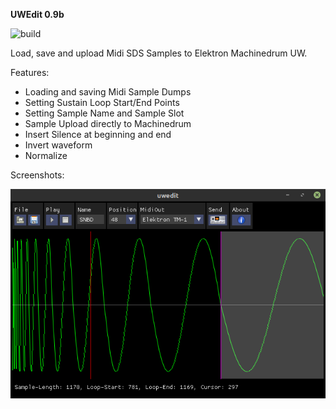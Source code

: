<b>UWEdit 0.9b</b>

![build](https://github.com/eh2k/uwedit/workflows/build/badge.svg)

Load, save and upload Midi SDS Samples to Elektron Machinedrum UW.

Features:

* Loading and saving Midi Sample Dumps
* Setting Sustain Loop Start/End Points
* Setting Sample Name and Sample Slot
* Sample Upload directly to Machinedrum
* Insert Silence at beginning and end
* Invert waveform
* Normalize

Screenshots:

![](doc/Screenshot_linux.png)
<!--
<img src='doc/Screenshot_linux.png' border='1' width='400'> 
<img src='doc/screenshot.png' border='1' width='400'> 
<img src='doc/screenshot_osx.png' border='1' width='400'>
-->
